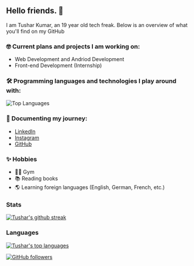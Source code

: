 ## Hello friends. 🚀

I am Tushar Kumar, an 19 year old tech freak. Below is an overview of what you'll find on my GitHub

### 🤓 Current plans and projects I am working on:

- Web Development and Andriod Development
- Front-end Development (Internship)

### 🛠 Programming languages and technologies I play around with:
![Top Languages](https://github-profile-summary-cards.vercel.app/api/cards/most-commit-language?username=tushar0907&theme=tokyonight)


### 🦾 Documenting my journey:
- <a href="https://www.linkedin.com/in/tushar-kumar-9b0b91225/">LinkedIn</a>
- <a href="https://www.instagram.com/tusshar2707/">Instagram</a>
- <a href="https://github.com/tushar0907">GitHub</a>

### ✨ Hobbies
- 🏃‍♀️ Gym
- 📚 Reading books
- 🌎 Learning foreign languages (English, German, French, etc.)

### Stats
[![Tushar's github streak](https://github-readme-streak-stats.herokuapp.com/?user=tushar0907&theme=tokyonight)](https://github.com/tushar0907/github-readme-streak-stats)

### Languages
[![Tushar's top languages](https://github-readme-stats.vercel.app/api/top-langs/?username=tushar0907&theme=tokyonight)](https://github.com/tushar0907/github-readme-stats)

[![GitHub followers](https://img.shields.io/github/followers/tushar0907.svg?style=social&label=Follow&maxAge=2592000)](https://github.com/tushar0907?tab=followers)
